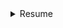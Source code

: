 <details>
  <summary>Resume</summary>
  <details>
     <summary>Academics</summary>
     <p>Ton Duc Thang University</p>
     <p>GPA: 7.12/10</p>
  </details>

  <details>
     <summary>Work Experience</summary>
     <p>TMA Solutions since 2022</p>
  </details>
</details>
